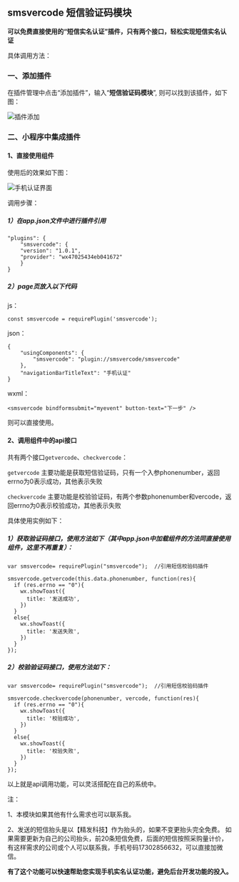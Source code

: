 ## smsvercode 短信验证码模块 ##

**可以免费直接使用的“短信实名认证”插件，只有两个接口，轻松实现短信实名认证**

具体调用方法：

### 一、添加插件 ###

在插件管理中点击“添加插件”，输入“**短信验证码模块**”, 则可以找到该插件，如下图：

![插件添加](https://mmbiz.qpic.cn/mmbiz_png/Sj1Ws3AzCj31gslrRAvibI6eg0OGyvXKeLHaO1cKjygLyvWvblgK0WvGSF8LAUWLwia0v5exbialr40BYGKwELmKA/640?wx_fmt=png)


### 二、小程序中集成插件 ###

#### 1、直接使用组件 ####

使用后的效果如下图：

![手机认证界面](https://mmbiz.qpic.cn/mmbiz_png/Sj1Ws3AzCj31gslrRAvibI6eg0OGyvXKeyWs7bVb0ZP4Yhk88dLhuOTGUiczOFBLIicOJCIp5icibGdkDp8ia1uhicpFQ/640?wx_fmt=png)

调用步骤：

##### 1）在app.json文件中进行插件引用 #####

	"plugins": {
		"smsvercode": {
		"version": "1.0.1",
		"provider": "wx47025434eb041672"
		}	
	}

##### 2）page页放入以下代码 #####

js：

`const smsvercode = requirePlugin('smsvercode');`


json：

	{
  		"usingComponents": {
    		"smsvercode": "plugin://smsvercode/smsvercode"
  		},
  		"navigationBarTitleText": "手机认证"
	}

wxml：

`<smsvercode bindformsubmit="myevent" button-text="下一步" />`

则可以直接使用。



#### 2、调用组件中的api接口 ####
共有两个接口`getvercode`、`checkvercode`：

`getvercode` 主要功能是获取短信验证码，只有一个入参phonenumber，返回errno为0表示成功，其他表示失败

`checkvercode` 主要功能是校验验证码，有两个参数phonenumber和vercode，返回errno为0表示校验成功，其他表示失败

具体使用实例如下：

##### 1）获取验证码接口，使用方法如下（其中app.json中加载组件的方法同直接使用组件，这里不再重复）： #####
 
	var smsvercode= requirePlugin("smsvercode");  //引用短信校验码插件

	smsvercode.getvercode(this.data.phonenumber, function(res){
      if (res.errno == "0"){
        wx.showToast({
          title: '发送成功',
        })
      }
      else{
        wx.showToast({
          title: '发送失败',
        })
      }
    });

##### 2）校验验证码接口，使用方法如下： #####

	var smsvercode= requirePlugin("smsvercode");  //引用短信校验码插件

	smsvercode.checkvercode(phonenumber, vercode, function(res){
      if (res.errno == "0"){
        wx.showToast({
          title: '校验成功',
        })
      }
      else{
        wx.showToast({
          title: '校验失败',
        })
      }
    });

以上就是api调用功能，可以灵活搭配在自己的系统中。

注：

1、本模块如果其他有什么需求也可以联系我。

2、发送的短信抬头是以【精发科技】作为抬头的，如果不变更抬头完全免费。
如果需要更新为自己的公司抬头，前20条短信免费，后面的短信按照采购量计价，
有这样需求的公司或个人可以联系我，手机号码17302856632，可以直接加微信。

**有了这个功能可以快速帮助您实现手机实名认证功能，避免后台开发功能的投入。**


